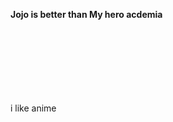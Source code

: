 <b> Jojo is better than My hero acdemia</b>
<br>
<br>
<br><br>
<br>
<br><br><br>


<p>i like anime</p>
